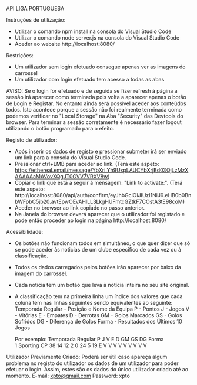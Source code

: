 API LIGA PORTUGUESA

Instruções de utilização: 

 - Utilizar o comando npm install na consola do Visual Studio Code
 - Utilizar o comando node server.js na consola do Visual Studio Code
 - Aceder ao website http://localhost:8080/

Restrições:

 - Um utilizador sem login efetuado consegue apenas ver as imagens do carrossel
 - Um utilizador com login efetuado tem acesso a todas as abas

 AVISO: Se o login for efetuado e de seguida se fizer refresh à página a sessão irá aparecer como terminada pois volta a aparecer apenas o botão de Login e Registar. No entanto ainda será possível aceder aos conteúdos todos. Isto acontece porque a sessão não foi realmente terminada como podemos verificar no "Local Storage" na Aba "Security" das Devtools do browser. Para terminar a sessão corretamente é necessário fazer logout utilizando o botão programado para o efeito.

Registo de utilizador:

 - Após inserir os dados de registo e pressionar submeter irá ser enviado um link para a consola do Visual Studio Code.
 - Pressionar ctrl+LMB para aceder ao link. (Terá este aspeto: https://ethereal.email/message/YbXri.Yh9UxpLAUCYbXrjBd0XQjLzMzXAAAAAaMAVovXQgJT0GVV7VRXV8w)
 - Copiar o link que está a seguir à mensagem: "Link to activate:". (Terá este aspeto: http://localhost:8080/api/auth/confirm/eyJhbGciOiJIUzI1NiJ9.eHB0b0BnbWFpbC5jb20.avtEpwOEvAHILL3LkgHUFmtcGZtkF7COstA3tE98coM)
 - Aceder no browser ao link copiado no passo anterior.
 - Na Janela do browser deverá aparecer que o utilizador foi registado e pode então proceder ao login na página http://localhost:8080/

Acessibilidade:

 - Os botões não funcionam todos em simultâneo, o que quer dizer que só se pode aceder às noticias de um clube especifico de cada vez ou à classificação.
 - Todos os dados carregados pelos botões irão aparecer por baixo da imagem do carrossel.
 - Cada notícia tem um botão que leva à notícia inteira no seu site original.
 - A classificação tem na primeira linha um índice dos valores que cada coluna tem nas linhas seguintes sendo equivalentes ao seguinte: 
        Temporada Regular - Posição e Nome da Equipa
        P - Pontos
        J - Jogos
        V - Vitórias
        E - Empates
        D - Derrotas
        GM - Golos Marcados
        GS - Golos Sofridos
        DG - Diferença de Golos
        Forma - Resultados dos Últimos 10 Jogos

    Por exemplo:    Temporada Regular   P   J   V   E   D   GM  GS DG   Forma
    <br/>
                    1 Sporting CP       38  14  12  2   0   24  5  19   E V V V V V V V V V

Utilizador Previamente Criado:
    Poderá ser útil caso apareça algum problema no registo do utilizador os dados de um utilizador para poder efetuar o login.
    Assim, estes são os dados do único utilizador criado até ao momento.
        E-mail: xpto@gmail.com
        Password: xpto
